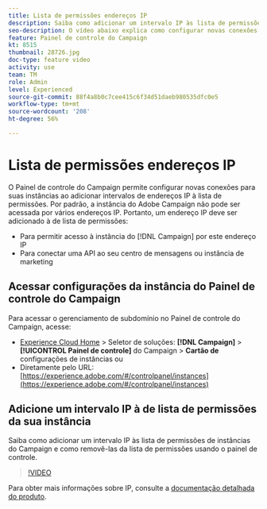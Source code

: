 ```yaml
---
title: Lista de permissões endereços IP
description: Saiba como adicionar um intervalo IP às lista de permissões de instâncias do Campaign e como removê-las da lista de permissões usando o painel de controle.
seo-description: O vídeo abaixo explica como configurar novas conexões para suas instâncias, permitindo a listagem de intervalos de endereços IP.
feature: Painel de controle do Campaign
kt: 8515
thumbnail: 28726.jpg
doc-type: feature video
activity: use
team: TM
role: Admin
level: Experienced
source-git-commit: 88f4a8b0c7cee415c6f34d51daeb980535dfc0e5
workflow-type: tm+mt
source-wordcount: '208'
ht-degree: 56%

---
```


# Lista de permissões endereços IP

O Painel de controle do Campaign permite configurar novas conexões para suas instâncias ao adicionar intervalos de endereços IP à lista de permissões. Por padrão, a instância do Adobe Campaign não pode ser acessada por vários endereços IP. Portanto, um endereço IP deve ser adicionado à  de lista de permissões:

* Para permitir acesso à instância do [!DNL Campaign] por este endereço IP
* Para conectar uma API ao seu centro de mensagens ou instância de marketing

## Acessar configurações da instância do Painel de controle do Campaign

Para acessar o gerenciamento de subdomínio no Painel de controle do Campaign, acesse:

* [Experience Cloud Home](https://experience.adobe.com/#/home)  > Seletor de soluções:  **[!DNL Campaign]** >  **[!UICONTROL Painel de controle]** do Campaign >  **Cartão de** configurações de instâncias ou
* Diretamente pelo URL: [https://experience.adobe.com/#/controlpanel/instances](https://experience.adobe.com/#/controlpanel/instances)

## Adicione um intervalo IP à  de lista de permissões da sua instância

Saiba como adicionar um intervalo IP às lista de permissões de instâncias do Campaign e como removê-las da lista de permissões usando o painel de controle.

>[!VIDEO](https://video.tv.adobe.com/v/28726?quality=12)

Para obter mais informações sobre IP, consulte a [documentação detalhada do produto](https://experienceleague.adobe.com/docs/control-panel/using/sftp-management/ip-range-allow-listing.html).
